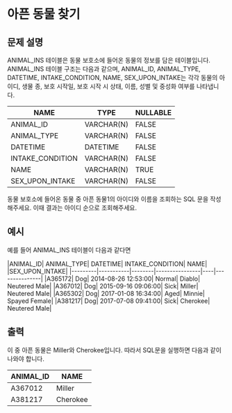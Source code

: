 # 아픈 동물 찾기


## 문제 설명

ANIMAL_INS 테이블은 동물 보호소에 들어온 동물의 정보를 담은 테이블입니다. 
ANIMAL_INS 테이블 구조는 다음과 같으며, 
ANIMAL_ID, ANIMAL_TYPE, DATETIME, INTAKE_CONDITION, NAME, SEX_UPON_INTAKE는 
각각 동물의 아이디, 생물 종, 보호 시작일, 보호 시작 시 상태, 이름, 성별 및 중성화 여부를 나타냅니다.

|NAME|TYPE|NULLABLE|
|-----------|----------|-------|
|ANIMAL_ID|VARCHAR(N)|FALSE|
|ANIMAL_TYPE|VARCHAR(N)|FALSE|
|DATETIME|DATETIME|FALSE|
|INTAKE_CONDITION|VARCHAR(N)|FALSE|
|NAME|VARCHAR(N)|TRUE|
|SEX_UPON_INTAKE|VARCHAR(N)|FALSE|

동물 보호소에 들어온 동물 중 아픈 동물1의 아이디와 이름을 조회하는 SQL 문을 작성해주세요. 
이때 결과는 아이디 순으로 조회해주세요.


## 예시

예를 들어 ANIMAL_INS 테이블이 다음과 같다면

|ANIMAL_ID|	ANIMAL_TYPE|	DATETIME|	INTAKE_CONDITION|	NAME|	|SEX_UPON_INTAKE|
|---------|-----------|--------|----------------|----|---------------|
|A365172|	Dog|	2014-08-26 12:53:00|	Normal|	Diablo|	Neutered Male|
|A367012|	Dog|	2015-09-16 09:06:00|	Sick|	Miller|	Neutered Male|
|A365302|	Dog|	2017-01-08 16:34:00|	Aged|	Minnie|	Spayed Female|
|A381217|	Dog|	2017-07-08 09:41:00|	Sick|	Cherokee|	Neutered Male|


## 출력
이 중 아픈 동물은 Miller와 Cherokee입니다. 따라서 SQL문을 실행하면 다음과 같이 나와야 합니다.

|ANIMAL_ID|	NAME|
|---------|-----|
|A367012|	Miller|
|A381217|Cherokee|